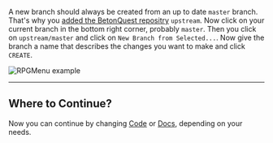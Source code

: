 A new branch should always be created from an up to date `master` branch.
That's why you [added the BetonQuest repositry](../Setup-Project.md#adding-remote-repository) `upstream`.
Now click on your current branch in the bottom right corner, probably `master`.
Then you click on `upstream/master` and click on `New Branch from Selected...`.
Now give the branch a name that describes the changes you want to make and click `CREATE`.

<span class="centered">![RPGMenu example](../../media/content/Participate/Progress/Create-a-new-Branch.png)</span>

---
## Where to Continue?
Now you can continue by changing [Code](Code/index.md#maven-verify) or [Docs](Docs/index.md), depending on your needs.

